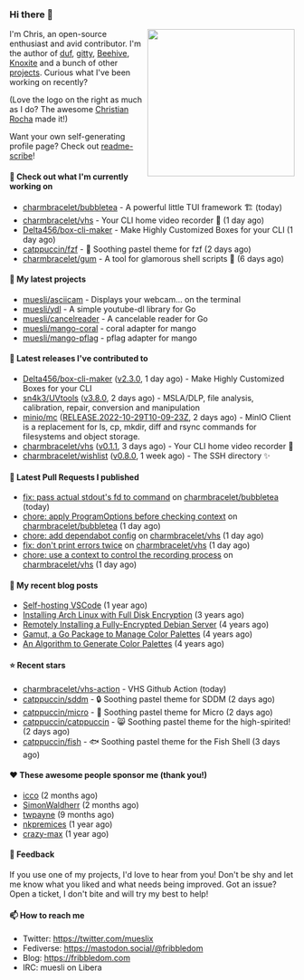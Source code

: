 ### Hi there 👋

<img align="right" src="https://raw.githubusercontent.com/muesli/muesli/master/assets/termenv.png" width="260">

I'm Chris, an open-source enthusiast and avid contributor. I'm the author of [duf](https://github.com/muesli/duf),
[gitty](https://github.com/muesli/gitty), [Beehive](https://github.com/muesli/beehive), [Knoxite](https://github.com/knoxite/knoxite)
 and a bunch of other [projects](https://fribbledom.com/projects/). Curious what I've been working on recently?

(Love the logo on the right as much as I do? The awesome [Christian Rocha](https://github.com/meowgorithm/) made it!)

Want your own self-generating profile page? Check out [readme-scribe](https://github.com/muesli/readme-scribe)!

#### 👷 Check out what I'm currently working on

- [charmbracelet/bubbletea](https://github.com/charmbracelet/bubbletea) - A powerful little TUI framework 🏗 (today)
- [charmbracelet/vhs](https://github.com/charmbracelet/vhs) - Your CLI home video recorder 📼 (1 day ago)
- [Delta456/box-cli-maker](https://github.com/Delta456/box-cli-maker) - Make Highly Customized Boxes for your CLI (1 day ago)
- [catppuccin/fzf](https://github.com/catppuccin/fzf) - 🧨 Soothing pastel theme for fzf (2 days ago)
- [charmbracelet/gum](https://github.com/charmbracelet/gum) - A tool for glamorous shell scripts 🎀 (6 days ago)

#### 🌱 My latest projects

- [muesli/asciicam](https://github.com/muesli/asciicam) - Displays your webcam... on the terminal
- [muesli/ydl](https://github.com/muesli/ydl) - A simple youtube-dl library for Go
- [muesli/cancelreader](https://github.com/muesli/cancelreader) - A cancelable reader for Go
- [muesli/mango-coral](https://github.com/muesli/mango-coral) - coral adapter for mango
- [muesli/mango-pflag](https://github.com/muesli/mango-pflag) - pflag adapter for mango

#### 🔭 Latest releases I've contributed to

- [Delta456/box-cli-maker](https://github.com/Delta456/box-cli-maker) ([v2.3.0](https://github.com/Delta456/box-cli-maker/releases/tag/v2.3.0), 1 day ago) - Make Highly Customized Boxes for your CLI
- [sn4k3/UVtools](https://github.com/sn4k3/UVtools) ([v3.8.0](https://github.com/sn4k3/UVtools/releases/tag/v3.8.0), 2 days ago) - MSLA/DLP, file analysis, calibration, repair, conversion and manipulation
- [minio/mc](https://github.com/minio/mc) ([RELEASE.2022-10-29T10-09-23Z](https://github.com/minio/mc/releases/tag/RELEASE.2022-10-29T10-09-23Z), 2 days ago) - MinIO Client is a replacement for ls, cp, mkdir, diff and rsync commands for filesystems and object storage.
- [charmbracelet/vhs](https://github.com/charmbracelet/vhs) ([v0.1.1](https://github.com/charmbracelet/vhs/releases/tag/v0.1.1), 3 days ago) - Your CLI home video recorder 📼
- [charmbracelet/wishlist](https://github.com/charmbracelet/wishlist) ([v0.8.0](https://github.com/charmbracelet/wishlist/releases/tag/v0.8.0), 1 week ago) - The SSH directory ✨

#### 🔨 Latest Pull Requests I published

- [fix: pass actual stdout&#39;s fd to command](https://github.com/charmbracelet/bubbletea/pull/586) on [charmbracelet/bubbletea](https://github.com/charmbracelet/bubbletea) (today)
- [chore: apply ProgramOptions before checking context](https://github.com/charmbracelet/bubbletea/pull/583) on [charmbracelet/bubbletea](https://github.com/charmbracelet/bubbletea) (1 day ago)
- [chore: add dependabot config](https://github.com/charmbracelet/vhs/pull/101) on [charmbracelet/vhs](https://github.com/charmbracelet/vhs) (1 day ago)
- [fix: don&#39;t print errors twice](https://github.com/charmbracelet/vhs/pull/100) on [charmbracelet/vhs](https://github.com/charmbracelet/vhs) (1 day ago)
- [chore: use a context to control the recording process](https://github.com/charmbracelet/vhs/pull/99) on [charmbracelet/vhs](https://github.com/charmbracelet/vhs) (1 day ago)

#### 📜 My recent blog posts

- [Self-hosting VSCode](https://fribbledom.com/posts/selfhosting-vscode/) (1 year ago)
- [Installing Arch Linux with Full Disk Encryption](https://fribbledom.com/posts/encrypted-arch-install/) (3 years ago)
- [Remotely Installing a Fully-Encrypted Debian Server](https://fribbledom.com/posts/encrypted-remote-debian-install/) (4 years ago)
- [Gamut, a Go Package to Manage Color Palettes](https://fribbledom.com/posts/gamut-package-to-handle-color-palettes/) (4 years ago)
- [An Algorithm to Generate Color Palettes](https://fribbledom.com/posts/an-algorithm-to-generate-color-palettes/) (4 years ago)

#### ⭐ Recent stars

- [charmbracelet/vhs-action](https://github.com/charmbracelet/vhs-action) - VHS Github Action (today)
- [catppuccin/sddm](https://github.com/catppuccin/sddm) -  🔒 Soothing pastel theme for SDDM (2 days ago)
- [catppuccin/micro](https://github.com/catppuccin/micro) - 📝 Soothing pastel theme for Micro (2 days ago)
- [catppuccin/catppuccin](https://github.com/catppuccin/catppuccin) - 😸 Soothing pastel theme for the high-spirited! (2 days ago)
- [catppuccin/fish](https://github.com/catppuccin/fish) - 🐟 Soothing pastel theme for the Fish Shell (3 days ago)

#### ❤️ These awesome people sponsor me (thank you!)

- [icco](https://github.com/icco) (2 months ago)
- [SimonWaldherr](https://github.com/SimonWaldherr) (2 months ago)
- [twpayne](https://github.com/twpayne) (9 months ago)
- [nkpremices](https://github.com/nkpremices) (1 year ago)
- [crazy-max](https://github.com/crazy-max) (1 year ago)

#### 💬 Feedback

If you use one of my projects, I'd love to hear from you! Don't be shy and let me know what you liked
and what needs being improved. Got an issue? Open a ticket, I don't bite and will try my best to help!

#### 📫 How to reach me

- Twitter: https://twitter.com/mueslix
- Fediverse: https://mastodon.social/@fribbledom
- Blog: https://fribbledom.com
- IRC: muesli on Libera
